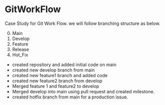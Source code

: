 # GitWorkFlow
Case Study for Git Work Flow.
we will follow branching structure as below.


0. Main
1. Develop
2. Feature
3. Release
4. Hot_Fix

* created repository and added initial code on main
* created new develop branch from main
* created new feature1 branch and added code
* created new feature2 branch from develop
* Merged feature 1 and feature2 to develop
* Merged develop into main using pull request and created milestone.
* created hotfix branch from main for a production issue.
